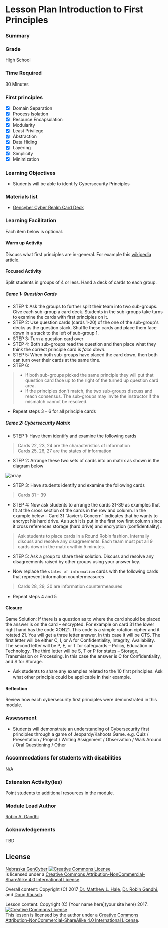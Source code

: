 # Lesson Plan Introduction to First Principles

### Summary


### Grade
High School

### Time Required
30 Minutes

### First principles
- [x] Domain Separation
- [x] Process Isolation
- [x] Resource Encapsulation
- [x] Modularity
- [x] Least Privilege
- [x] Abstraction
- [x] Data Hiding
- [x] Layering
- [x] Simplicity
- [x] Minimization

### Learning Objectives

- Students will be able to identify Cybersecurity Principles

### Materials list

* [Gencyber Cyber Realm Card Deck](https://gencybercards.com)

### Learning Facilitation
Each item below is optional.

#### Warm up Activity
Discuss what first principles are in-general. For example this [wikipedia article](https://en.wikipedia.org/wiki/First_principle).

#### Focused Activity
Split students in groups of 4 or less. Hand a deck of cards to each group.

##### Game 1: Question Cards
- STEP 1: Ask the groups to further split their team into two sub-groups. Give each sub-group a card deck. Students in the sub-groups take turns to examine the cards with first principles on it.
- STEP 2: Use question cards (cards 1-20) of the one of the sub-group's decks as the question stack.
Shuffle these cards and place them face down in a stack to the left of sub-group 1.
- STEP 3: Turn a question card over
- STEP 4: Both sub-groups read the question and then place what they think the correct principle card is _face down_.
- STEP 5: When both sub-groups have placed the card down, then both can turn over their cards at the same time.
- STEP 6:
> - If both sub-groups picked the same principle they will put that question card face up to the right of the turned up question card area.  
> - If the principles don't match, the two sub-groups discuss and reach consensus. The sub-groups may invite the instructor if the mismatch cannot be resolved.

- Repeat steps 3 – 6 for all principle cards

##### Game 2: Cybersecurity Matrix

- STEP 1: Have them identify and examine the following cards
> Cards 22, 23, 24 are the characteristics of information  
Cards 25, 26, 27 are the states of information  

- STEP 2: Arrange these two sets of cards into an matrix as shown in the diagram below

![array](https://gencybercards.com/wp-content/uploads/2017/06/d1.jpg)

- STEP 3: Have students identify and examine the following cards
> Cards 31 – 39

- STEP 4: Now ask students to arrange the cards 31-39 as examples that fit at the cross section of the cards in the row and column. In the example below – Card 31 “Javier’s Concern” indicates that he wants to encrypt his hard drive. As such it is put in the first row first column since it cross references storage (hard drive) and encryption (confidentiality).
> Ask students to place cards in a Round Robin fashion. Internally discuss and resolve any disagreements. Each team must put all 9 cards down in the matrix within 5 minutes.

- STEP 5: Ask a group to share their solution. Discuss and resolve any disagreements raised by other groups using your answer key.  

- Now replace the `states of information` cards with the following cards that represent information countermeasures
> Cards 28, 29, 30 are information countermeasures  

- Repeat steps 4 and 5

#### Closure

Game Solution:
If there is a question as to where the card should be placed the answer is on the card – encrypted. For example on card 31 the lower right hand has the code XON21. This code is a simple rotation cipher and it rotated 21. You will get a three letter answer. In this case it will be CTS. The first letter will be either C, I, or A for Confidentiality, Integrity, Availability. The second letter will be P, E, or T for safeguards – Policy, Education or Technology. The third letter will be S, T or P for states – Storage, Transmission or Processing. In this case the answer is C for Confidentiality, and S for Storage.

- Ask students to share any examples related to the 10 first principles. Ask what other principle could be applicable in their example.

#### Reflection
Review how each cybersecurity first principles were demonstrated in this module.

### Assessment

- Students will demonstrate an understanding of Cybersecurity first principles through a game of Jeopardy/Kahoots Game. e.g. Quiz / Presentation / Project / Writing Assignment / Observation / Walk Around / Oral Questioning / Other

### Accommodations for students with disabilities

N/A

### Extension Activity(ies)

Point students to additional resources in the module.

### Module Lead Author

[Robin A. Gandhi](http://faculty.ist.unomaha.edu/rgandhi/)

### Acknowledgements
TBD

## License
[Nebraska GenCyber](https://github.com/MLHale/nebraska-gencyber) <a rel="license" href="http://creativecommons.org/licenses/by-nc-sa/4.0/"><img alt="Creative Commons License" style="border-width:0" src="https://i.creativecommons.org/l/by-nc-sa/4.0/88x31.png" /></a><br /> is licensed under a <a rel="license" href="http://creativecommons.org/licenses/by-nc-sa/4.0/">Creative Commons Attribution-NonCommercial-ShareAlike 4.0 International License</a>.

Overall content: Copyright (C) 2017  [Dr. Matthew L. Hale](http://faculty.ist.unomaha.edu/mhale/), [Dr. Robin Gandhi](http://faculty.ist.unomaha.edu/rgandhi/), and [Doug Rausch](http://www.bellevue.edu/about/leadership/faculty/rausch-douglas).

Lesson content: Copyright (C) [Your name here](your site here) 2017.  
<a rel="license" href="http://creativecommons.org/licenses/by-nc-sa/4.0/"><img alt="Creative Commons License" style="border-width:0" src="https://i.creativecommons.org/l/by-nc-sa/4.0/88x31.png" /></a><br /><span xmlns:dct="http://purl.org/dc/terms/" property="dct:title">This lesson</span> is licensed by the author under a <a rel="license" href="http://creativecommons.org/licenses/by-nc-sa/4.0/">Creative Commons Attribution-NonCommercial-ShareAlike 4.0 International License</a>.
